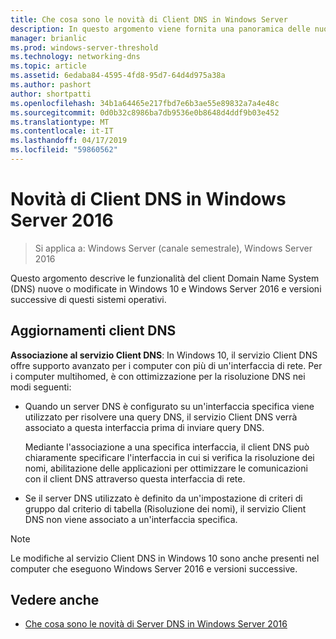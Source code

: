 ```yaml
---
title: Che cosa sono le novità di Client DNS in Windows Server
description: In questo argomento viene fornita una panoramica delle nuove funzionalità di Client DNS in Windows Server e Windows 10
manager: brianlic
ms.prod: windows-server-threshold
ms.technology: networking-dns
ms.topic: article
ms.assetid: 6edaba84-4595-4fd8-95d7-64d4d975a38a
ms.author: pashort
author: shortpatti
ms.openlocfilehash: 34b1a64465e217fbd7e6b3ae55e89832a7a4e48c
ms.sourcegitcommit: 0d0b32c8986ba7db9536e0b8648d4ddf9b03e452
ms.translationtype: MT
ms.contentlocale: it-IT
ms.lasthandoff: 04/17/2019
ms.locfileid: "59860562"
---
```

# <a name="whats-new-in-dns-client-in-windows-server-2016"></a>Novità di Client DNS in Windows Server 2016

>Si applica a: Windows Server (canale semestrale), Windows Server 2016

Questo argomento descrive le funzionalità del client Domain Name System (DNS) nuove o modificate in Windows 10 e Windows Server 2016 e versioni successive di questi sistemi operativi.
  
## <a name="updates-to-dns-client"></a>Aggiornamenti client DNS

**Associazione al servizio Client DNS**: In Windows 10, il servizio Client DNS offre supporto avanzato per i computer con più di un'interfaccia di rete. Per i computer multihomed, è con ottimizzazione per la risoluzione DNS nei modi seguenti:  
  
-   Quando un server DNS è configurato su un'interfaccia specifica viene utilizzato per risolvere una query DNS, il servizio Client DNS verrà associato a questa interfaccia prima di inviare query DNS.  
  
    Mediante l'associazione a una specifica interfaccia, il client DNS può chiaramente specificare l'interfaccia in cui si verifica la risoluzione dei nomi, abilitazione delle applicazioni per ottimizzare le comunicazioni con il client DNS attraverso questa interfaccia di rete.  
  
-   Se il server DNS utilizzato è definito da un'impostazione di criteri di gruppo dal criterio di tabella (Risoluzione dei nomi), il servizio Client DNS non viene associato a un'interfaccia specifica.  
  
> [!NOTE]  
> Le modifiche al servizio Client DNS in Windows 10 sono anche presenti nel computer che eseguono Windows Server 2016 e versioni successive.  
  
## <a name="see-also"></a>Vedere anche  
  
-   [Che cosa sono le novità di Server DNS in Windows Server 2016](What-s-New-in-DNS-Server.md)  
  

